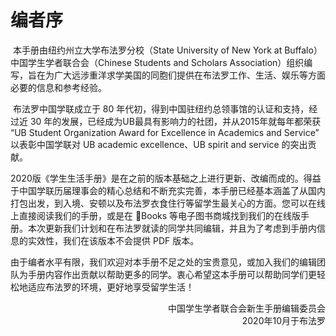 # 编者序

​		本手册由纽约州立大学布法罗分校（State University of New York at Buffalo） 中国学生学者联合会（Chinese Students and Scholars Association）组织编写，旨在为广大远涉重洋求学美国的同胞们提供在布法罗工作、生活、娱乐等方面必要的信息和参考经验。

​		布法罗中国学联成立于 80 年代初，得到中国驻纽约总领事馆的认证和支持，经过近 30 年的发展，已经成为UB最具有影响力的社团，并从2015年就每年都荣获 “UB Student Organization Award for Excellence in Academics and Service” 以表彰中国学联对 UB academic excellence、UB spirit and service 的突出贡献。

​		2020版《学生生活手册》是在之前的版本基础之上进行更新、改编而成的。得益于中国学联历届理事会的精心总结和不断充实完善，本手册已经基本涵盖了从国内打包出发，到入境、安顿以及布法罗衣食住行等留学生最关心的方面。您可以在线上直接阅读我们的手册，或是在 Books 等电子图书商城找到我们的在线版手册。本次更新我们计划和在布法罗就读的同学共同编辑，并且为了考虑到手册内信息的实效性，我们在该版本不会提供 PDF 版本。

​		由于编者水平有限，我们欢迎对本手册不足之处的宝贵意见，或加入我们的编辑团队为手册内容作出贡献以帮助更多的同学。衷心希望这本手册可以帮助同学们更轻松地适应布法罗的环境，更好地享受留学生活！

<div style="text-align: right"> 中国学生学者联合会新生手册编辑委员会<br>2020年10月于布法罗</div>


